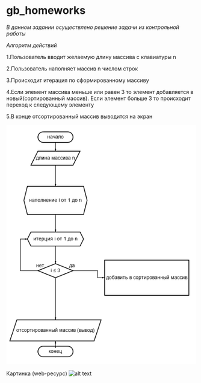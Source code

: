 # gb_homeworks

*В данном задании осуществлено решение задачи из контрольной работы*


*Алгоритм действий*




1.Пользователь вводит желаемую длину массива с клавиатуры n

2.Пользователь наполняет массив n числом строк

3.Происходит итерация по сформированному массиву

4.Если элемент массива меньше или равен 3 то элемент добавляется в новый(сортированный массив). Если элемент больше 3 то происходит переход к следующему  элементу

5.В конце отсортированный массив выводится на экран



![alt text](https://github.com/ConstReznikov/gb_homeworks/blob/main/diagram(1).png?raw=true)

Картинка (web-ресурс)
![alt text](https://sun9-71.userapi.com/impg/IovExJRZ5F38YoHvwyooXYJryegeEPoTxnZFpA/ZWKHOleY9dI.jpg?size=400x550&quality=96&sign=a7345755e90d18f2bbe241d4f32ad081&c_uniq_tag=MXDl6DSCBnp4D1lEDAvSwBsIqV7MZBJfdFBChA6vVbg&type=album)
